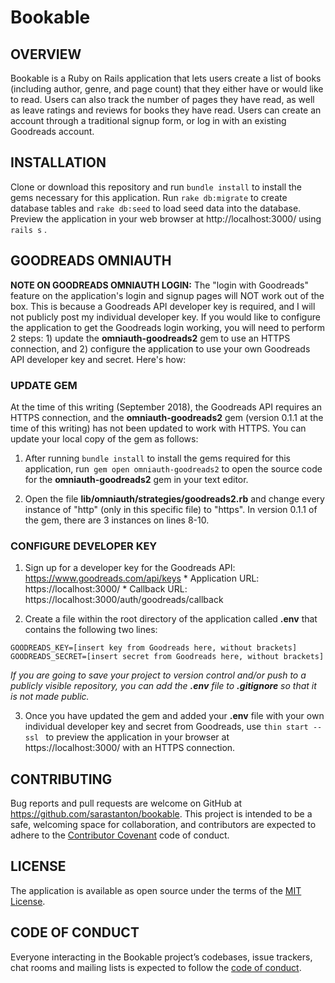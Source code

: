 # Bookable

## OVERVIEW

Bookable is a Ruby on Rails application that lets users create a list of books (including author, genre, and page count) that they either have or would like to read. Users can also track the number of pages they have read, as well as leave ratings and reviews for books they have read. Users can create an account through a traditional signup form, or log in with an existing Goodreads account.

## INSTALLATION

Clone or download this repository and run ```bundle install``` to install the gems necessary for this application. Run ```rake db:migrate``` to create database tables and ```rake db:seed``` to load seed data into the database. Preview the application in your web browser at http://localhost:3000/ using ```rails s``` .

## GOODREADS OMNIAUTH
**NOTE ON GOODREADS OMNIAUTH LOGIN:** The "login with Goodreads" feature on the application's login and signup pages will NOT work out of the box. This is because a Goodreads API developer key is required, and I will not publicly post my individual developer key. If you would like to configure the application to get the Goodreads login working, you will need to perform 2 steps: 1) update the **omniauth-goodreads2** gem to use an HTTPS connection, and 2) configure the application to use your own Goodreads API developer key and secret. Here's how:

### UPDATE GEM
At the time of this writing (September 2018), the Goodreads API requires an HTTPS connection, and the **omniauth-goodreads2** gem (version 0.1.1 at the time of this writing) has not been updated to work with HTTPS. You can update your local copy of the gem as follows:

  1) After running ```bundle install``` to install the gems required for this application, run``` gem open omniauth-goodreads2``` to open the source code for the **omniauth-goodreads2** gem in your text editor.

  2) Open the file **lib/omniauth/strategies/goodreads2.rb** and change every instance of "http" (only in this specific file) to "https". In version 0.1.1 of the gem, there are 3 instances on lines 8-10.

### CONFIGURE DEVELOPER KEY

  1) Sign up for a developer key for the Goodreads API: https://www.goodreads.com/api/keys
    * Application URL: https://localhost:3000/
    * Callback URL: https://localhost:3000/auth/goodreads/callback

  2) Create a file within the root directory of the application called **.env** that contains the following two lines:

    GOODREADS_KEY=[insert key from Goodreads here, without brackets]
    GOODREADS_SECRET=[insert secret from Goodreads here, without brackets]

  _If you are going to save your project to version control and/or push to a publicly visible repository, you can add the **.env** file to **.gitignore** so that it is not made public._

  3) Once you have updated the gem and added your **.env** file with your own individual developer key and secret from Goodreads, use  ```thin start --ssl ``` to preview the application in your browser at https://localhost:3000/ with an HTTPS connection.


## CONTRIBUTING

Bug reports and pull requests are welcome on GitHub at https://github.com/sarastanton/bookable. This project is intended to be a safe, welcoming space for collaboration, and contributors are expected to adhere to the [Contributor Covenant](http://contributor-covenant.org) code of conduct.

## LICENSE

The application is available as open source under the terms of the [MIT License](https://opensource.org/licenses/MIT).

## CODE OF CONDUCT

Everyone interacting in the Bookable project’s codebases, issue trackers, chat rooms and mailing lists is expected to follow the [code of conduct](https://github.com/sarastanton/bookable/blob/master/CODE_OF_CONDUCT.md).
